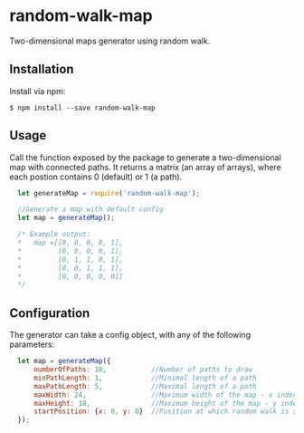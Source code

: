 # random-walk-map
Two-dimensional maps generator using random walk.

## Installation
Install via npm:

    $ npm install --save random-walk-map

## Usage
Call the function exposed by the package to generate a two-dimensional map with connected paths. It returns a matrix (an array of arrays), where each postion contains 0 (default) or 1 (a path).

```javascript
  let generateMap = require('random-walk-map');

  //Generate a map with default config
  let map = generateMap();

  /* Example output:
  *   map =[[0, 0, 0, 0, 1],
  *         [0, 0, 0, 0, 1],
  *         [0, 1, 1, 0, 1],
  *         [0, 0, 1, 1, 1],
  *         [0, 0, 0, 0, 0]]
  */
```

## Configuration
The generator can take a config object, with any of the following parameters:

```javascript
  let map = generateMap({
      numberOfPaths: 10,           //Number of paths to draw
      minPathLength: 1,            //Minimal length of a path
      maxPathLength: 5,            //Maximal length of a path
      maxWidth: 24,                //Maximum width of the map - x index will go from 0 to 23
      maxHeight: 18,               //Maximum height of the map - y index will go from 0 to 17
      startPosition: {x: 0, y: 0}  //Position at which random walk is started
  });
```
